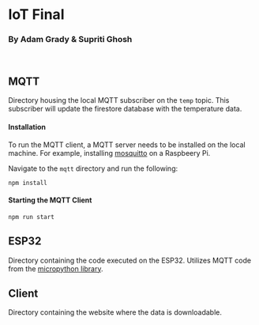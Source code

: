 # IoT Final
### By Adam Grady & Supriti Ghosh
<br>

## MQTT

Directory housing the local MQTT subscriber on the `temp` topic. This subscriber will update the firestore database with the temperature data.

#### Installation

To run the MQTT client, a MQTT server needs to be installed on the local machine. For example, installing [mosquitto](https://mosquitto.org/) on a Raspbeery Pi.

Navigate to the `mqtt` directory and run the following:
```
npm install
```

#### Starting the MQTT Client
```
npm run start
```

## ESP32

Directory containing the code executed on the ESP32. Utilizes MQTT code from the [micropython library](https://github.com/micropython/micropython-lib).

## Client

Directory containing the website where the data is downloadable.
